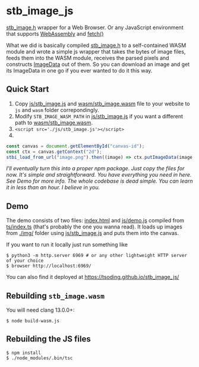 # stb\_image\_js

[stb_image.h](https://github.com/nothings/stb) wrapper for a Web Browser. Or any JavaScript environment that supports [WebAssembly](https://webassembly.org/) and [fetch()](https://developer.mozilla.org/en-US/docs/Web/API/Fetch_API)

What we did is basically compiled [stb_image.h](https://github.com/nothings/stb) to a self-contained WASM module and wrote a simple js wrapper that takes the bytes of image files, feeds them into the WASM module, receives the parsed pixels and constructs [ImageData](https://developer.mozilla.org/en-US/docs/Web/API/ImageData) out of them. So you can download an image and get its ImageData in one go if you ever wanted to do it this way.

## Quick Start

1. Copy [js/stb_image.js](./js/stb_image.js) and [wasm/stb_image.wasm](./wasm/stb_image.wasm) file to your website to `js` and `wasm` folder correpondingly.
1. Modify `STB_IMAGE_WASM_PATH` in [js/stb_image.js](./js/stb_image.js) if you want a different path to [wasm/stb_image.wasm](./wasm/stb_image.wasm).
1. `<script src='./js/stb_image.js'></script>`
1.

```javascript
const canvas = document.getElementById("canvas-id");
const ctx = canvas.getContext("2d");
stbi_load_from_url("image.png").then((image) => ctx.putImageData(image, 0, 0));
```

*I'll eventually turn this into a proper npm package. Just copy the files for now. It's simple and straightforward. You have everything you need in here. See Demo for more info. The whole codebase is dead simple. You can learn it in less than an hour. I believe in you.*

## Demo

The demo consists of two files: [index.html](./index.html) and [js/demo.js](./js/demo.js) compiled from [ts/index.ts](./ts/index.ts) (that's probably the one you wanna read). It loads up images from [./img/](./img/) folder using [js/stb_image.js](./js/stb_image.js) and puts them into the canvas.

If you want to run it locally just run something like

```console
$ python3 -m http.server 6969 # or any other lightweight HTTP server of your choice
$ browser http://localhost:6969/
```

You can also find it deployed at https://tsoding.github.io/stb_image_js/

## Rebuilding `stb_image.wasm`

You will need clang 13.0.0+:

```console
$ node build-wasm.js
```

## Rebuilding the JS files

```console
$ npm install
$ ./node_modules/.bin/tsc
```
